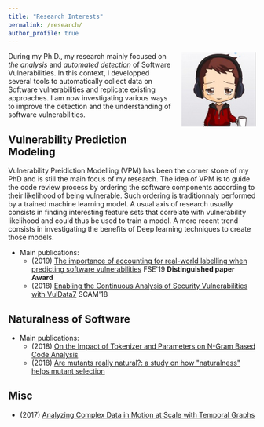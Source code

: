 ```yaml
---
title: "Research Interests"
permalink: /research/
author_profile: true
---
```


<div style="float:right; margin-bottom: 1em; margin-left: 1em; max-width:30%; height:auto;">
  <img  src="/images/me.jpeg" />
</div>

During my Ph.D., my research mainly focused on _the analysis_ and _automated detection_ of Software Vulnerabilities. In this context, I developped several tools to automatically collect data on Software vulnerabilities and replicate existing approaches. I am now investigating various ways to improve the detection and the understanding of software vulnerabilities.


## Vulnerability Prediction Modeling

Vulnerability Preidiction Modelling (VPM) has been the corner stone of my PhD and is still the main focus of my research. The idea of VPM is to guide the code review process by ordering the software components according to their likelihood of being vulnerable. 
Such ordering is traditionnaly performed by a trained machine learning model. 
A usual axis of research usually consists in finding interesting feature sets that correlate with vulnerability likelihood and could thus be used to train a model. 
A more recent trend consists in investigating the benefits of Deep learning techniques to create those models. 

* Main publications:
  * (2019) [The importance of accounting for real-world labelling when predicting software vulnerabilities]({{base.path}}/publications/#sigsoft_JimenezRPSTH19) FSE'19 **Distinguished paper Award**
  * (2018) [Enabling the Continuous Analysis of Security Vulnerabilities with VulData7]({{base.path}}/publications/#scam_JimenezTP18) SCAM'18
 


## Naturalness of Software

* Main publications:
  * (2018) [On the Impact of Tokenizer and Parameters on N-Gram Based Code Analysis]({{base.path}}/publications/#icsm_JimenezCTP18)
  * (2018) [Are mutants really natural?: a study on how "naturalness" helps mutant selection]({{base.path}}/publications/#esem_JimenezCCPKTH18)

  
## Misc

* (2017) [Analyzing Complex Data in Motion at Scale with Temporal Graphs]({{base.path}}/publications/#seke_0001FJRT17)


